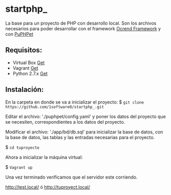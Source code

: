 # startphp_
La base para un proyecto de PHP con desarrollo local.
Son los archivos necesarios para poder desarrollar con el framework [Ocrend Framework](https://github.com/prinick96/Ocrend-Framework) y con [PuPHPet](http://puphpet.com)
## Requisitos:
- Virtual Box [Get](https://www.virtualbox.org/wiki/Downloads)
- Vagrant [Get](https://vagrantup.com/downloads.html)
- Python 2.7.x [Get](https://www.python.org/downloads/release/python-2712/)

## Instalación:
En la carpeta en donde se va a inicializar el proyecto:
$ ` git clone https://github.com/1software0/startphp_.git `

Editar el archivo: './puphpet/config.yaml' y poner los datos del proyecto que
se necesiten, correspondientes a los datos del proyecto.

Modificar el archivo: './app/bd/db.sql' para inicializar la base de datos, con
la base de datos, las tablas y las entradas necesarias para el proyecto.

$ ` cd tuproyecto `

Ahora a inicializar la máquina virtual:

$ ` Vagrant up `

Una vez terminado verificamos que el servidor este corriendo.

http://test.local/ ó http://tuproyect.local/
